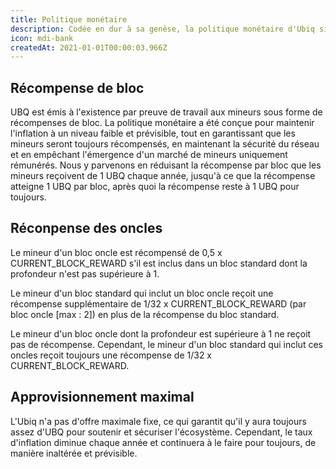 ```yaml
---
title: Politique monétaire
description: Codée en dur à sa genèse, la politique monétaire d'Ubiq signifie moins de surprises à l'avenir. Un système de contrôle inflationniste prévisible et axé sur la longévité permet de trouver un équilibre entre la simulation de la rareté et l'incitation des mineurs à sécuriser le réseau.
icon: mdi-bank
createdAt: 2021-01-01T00:00:03.966Z
---
```


## Récompense de bloc

UBQ est émis à l'existence par preuve de travail aux mineurs sous forme de récompenses de bloc. La politique monétaire a été conçue pour maintenir l'inflation à un niveau faible et prévisible, tout en garantissant que les mineurs seront toujours récompensés, en maintenant la sécurité du réseau et en empêchant l'émergence d'un marché de mineurs uniquement rémunérés. Nous y parvenons en réduisant la récompense par bloc que les mineurs reçoivent de 1 UBQ chaque année, jusqu'à ce que la récompense atteigne 1 UBQ par bloc, après quoi la récompense reste à 1 UBQ pour toujours.

<inflation-chart></inflation-chart>
<inflation-table></inflation-table>

## Réconpense des oncles

Le mineur d'un bloc oncle est récompensé de 0,5 x CURRENT_BLOCK_REWARD s'il est inclus dans un bloc standard dont la profondeur n'est pas supérieure à 1.

Le mineur d'un bloc standard qui inclut un bloc oncle reçoit une récompense supplémentaire de 1/32 x CURRENT_BLOCK_REWARD (par bloc oncle [max : 2]) en plus de la récompense du bloc standard.

Le mineur d'un bloc oncle dont la profondeur est supérieure à 1 ne reçoit pas de récompense. Cependant, le mineur d'un bloc standard qui inclut ces oncles reçoit toujours une récompense de 1/32 x CURRENT_BLOCK_REWARD.

## Approvisionnement maximal

L'Ubiq n'a pas d'offre maximale fixe, ce qui garantit qu'il y aura toujours assez d'UBQ pour soutenir et sécuriser l'écosystème. Cependant, le taux d'inflation diminue chaque année et continuera à le faire pour toujours, de manière inaltérée et prévisible.
